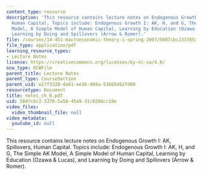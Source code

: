 ```yaml
---
content_type: resource
description: 'This resource contains lecture notes on Endogenous Growth I: AK, Spillovers,
  Human Capital. Topics include: Endogenous Growth I: AK, H, and G, The Simple AK
  Model, A Simple Model of Human Capital, Learning by Education (Ozawa & Lucas), and
  Learning by Doing and Spillovers (Arrow & Romer).'
file: /courses/14-451-macroeconomic-theory-i-spring-2007/5887cbc233785a5845e931c9289cc18e_notes_ch_6.pdf
file_type: application/pdf
learning_resource_types:
- Lecture Notes
license: https://creativecommons.org/licenses/by-nc-sa/4.0/
ocw_type: OCWFile
parent_title: Lecture Notes
parent_type: CourseSection
parent_uid: e27f3328-da61-ee16-dd4a-53665eb2fd00
resourcetype: Document
title: notes_ch_6.pdf
uid: 5887cbc2-3378-5a58-45e9-31c9289cc18e
video_files:
  video_thumbnail_file: null
video_metadata:
  youtube_id: null
---
```

This resource contains lecture notes on Endogenous Growth I: AK, Spillovers, Human Capital. Topics include: Endogenous Growth I: AK, H, and G, The Simple AK Model, A Simple Model of Human Capital, Learning by Education (Ozawa & Lucas), and Learning by Doing and Spillovers (Arrow & Romer).